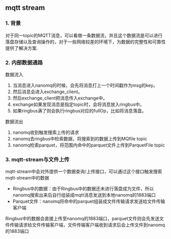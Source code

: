 ## mqtt stream
### 1. 背景
对于同一topic的MQTT消息，可以看做一条数据流，并且这个数据流是可以进行落盘存储以及查询操作的，对于一些网络较差的环境下，为数据的完整性和可靠性提供了解决方案.

### 2. 内部数据通路
数据流入
1. 当消息进入nanomq的时候，会先将消息打上一个时间戳作为msg的key。
2. 然后消息会进入exchange_client。
3. 然后exchange_client把消息传入exchange中。
4. exchange如果发现消息是指定topic时，会将消息放入ringbus中。
5. 如果ringbus满了则会执行ringbus对应的fullOp，比如将消息落盘。

数据流出
1. nanomq收到触发搜索上传的请求
2. nanomq去ringbus中检索数据，将搜索到的数据上传到MQfile topic
3. nanomq检索parquet，将范围内命中的parquet文件上传到ParquetFile topic

### 3. mqtt-stream与文件上传
mqtt-stream中会对外提供一个数据查询/上传接口，可以通过这个接口触发搜索mqtt-stream中的数据
- Ringbus中的数据：由于Ringbus中的数据还未进行落盘成为文件，所以nanomq搜索出来后自行组装成mqtt消息发送到本地nanomq的1883端口
- Parquet文件：nanomq将命中的parquet组装成文件传输请求发送给文件传输客户端

Ringbus中的数据会直接上传至nanomq的1883端口，parquet文件则会先发送文件传输请求给文件传输客户端，文件传输客户端收到请求后会上传文件到nanomq的1883端口